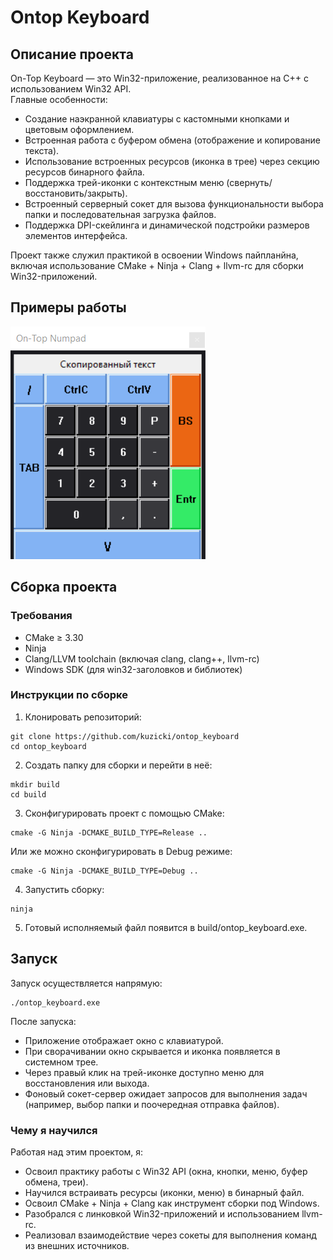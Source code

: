 # Ontop Keyboard  

## Описание проекта  
On-Top Keyboard — это Win32-приложение, реализованное на C++ с использованием Win32 API.  
Главные особенности:  
- Создание наэкранной клавиатуры с кастомными кнопками и цветовым оформлением.  
- Встроенная работа с буфером обмена (отображение и копирование текста).  
- Использование встроенных ресурсов (иконка в трее) через секцию ресурсов бинарного файла.  
- Поддержка трей-иконки с контекстным меню (свернуть/восстановить/закрыть).  
- Встроенный серверный сокет для вызова функциональности выбора папки и последовательная загрузка файлов.  
- Поддержка DPI-скейлинга и динамической подстройки размеров элементов интерфейса.  

Проект также служил практикой в освоении Windows пайпланйна, включая использование CMake + Ninja + Clang + llvm-rc для сборки Win32-приложений.  

## Примеры работы
![пример приложения](images/app.png)

## Сборка проекта  

### Требования  
- CMake ≥ 3.30  
- Ninja  
- Clang/LLVM toolchain (включая clang, clang++, llvm-rc)  
- Windows SDK (для win32-заголовков и библиотек)  

### Инструкции по сборке  
1. Клонировать репозиторий:
```
git clone https://github.com/kuzicki/ontop_keyboard
cd ontop_keyboard
```  

2. Создать папку для сборки и перейти в неё:
```
mkdir build  
cd build
```  

3. Сконфигурировать проект с помощью CMake:
``` 
cmake -G Ninja -DCMAKE_BUILD_TYPE=Release ..
``` 
Или же можно сконфигурировать в Debug режиме:
```  
cmake -G Ninja -DCMAKE_BUILD_TYPE=Debug ..
```  

4. Запустить сборку:
```  
ninja
```  

5. Готовый исполняемый файл появится в build/ontop_keyboard.exe.  

## Запуск  
Запуск осуществляется напрямую:
```  
./ontop_keyboard.exe
```  

После запуска:  
- Приложение отображает окно с клавиатурой.  
- При сворачивании окно скрывается и иконка появляется в системном трее.  
- Через правый клик на трей-иконке доступно меню для восстановления или выхода.  
- Фоновый сокет-сервер ожидает запросов для выполнения задач (например, выбор папки и поочередная отправка файлов).  

### Чему я научился  
Работая над этим проектом, я:  
- Освоил практику работы с Win32 API (окна, кнопки, меню, буфер обмена, треи).  
- Научился встраивать ресурсы (иконки, меню) в бинарный файл.  
- Освоил CMake + Ninja + Clang как инструмент сборки под Windows.  
- Разобрался с линковкой Win32-приложений и использованием llvm-rc.  
- Реализовал взаимодействие через сокеты для выполнения команд из внешних источников.  
